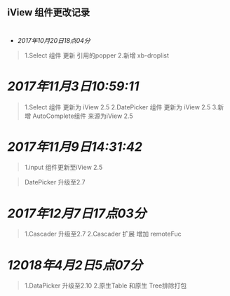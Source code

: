 ## iView  组件更改记录
#
* *2017年10月20日18点04分*
> 1.Select 组件 更新 引用的popper
> 2.新增 xb-droplist
# *2017年11月3日10:59:11*
> 1.Select 组件 更新为 iView 2.5
> 2.DatePicker 组件 更新为 iView 2.5
> 3.新增 AutoComplete组件   来源为iView 2.5

# *2017年11月9日14:31:42*
> 1.input 组件更新至iView 2.5

> DatePicker 升级至2.7
# *2017年12月7日17点03分*
> 1.Cascader 升级至2.7
> 2.Cascader 扩展 增加 remoteFuc

# *12018年4月2日5点07分*
> 1.DataPicker 升级至2.10
> 2.原生Table 和原生 Tree排除打包